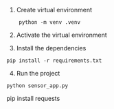 

1.  Create virtual environment
```
    python -m venv .venv
```
2.  Activate the virtual environment

3.  Install the dependencies
```
pip install -r requirements.txt
```
4.  Run the project
```
python sensor_app.py
```

pip install requests
